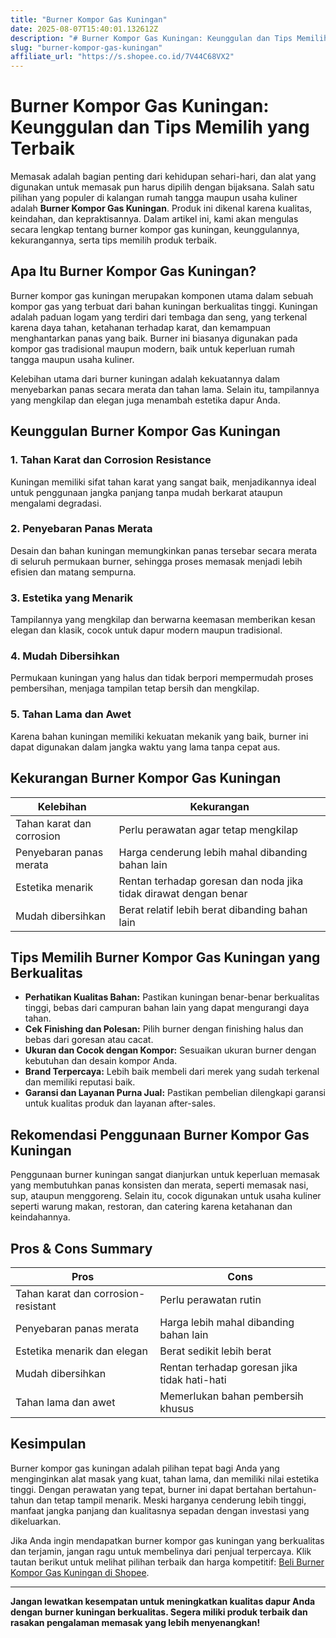 ```yaml
---
title: "Burner Kompor Gas Kuningan"
date: 2025-08-07T15:40:01.132612Z
description: "# Burner Kompor Gas Kuningan: Keunggulan dan Tips Memilih yang Terbaik..."
slug: "burner-kompor-gas-kuningan"
affiliate_url: "https://s.shopee.co.id/7V44C68VX2"
---
```

# Burner Kompor Gas Kuningan: Keunggulan dan Tips Memilih yang Terbaik

Memasak adalah bagian penting dari kehidupan sehari-hari, dan alat yang digunakan untuk memasak pun harus dipilih dengan bijaksana. Salah satu pilihan yang populer di kalangan rumah tangga maupun usaha kuliner adalah **Burner Kompor Gas Kuningan**. Produk ini dikenal karena kualitas, keindahan, dan kepraktisannya. Dalam artikel ini, kami akan mengulas secara lengkap tentang burner kompor gas kuningan, keunggulannya, kekurangannya, serta tips memilih produk terbaik.

## Apa Itu Burner Kompor Gas Kuningan?

Burner kompor gas kuningan merupakan komponen utama dalam sebuah kompor gas yang terbuat dari bahan kuningan berkualitas tinggi. Kuningan adalah paduan logam yang terdiri dari tembaga dan seng, yang terkenal karena daya tahan, ketahanan terhadap karat, dan kemampuan menghantarkan panas yang baik. Burner ini biasanya digunakan pada kompor gas tradisional maupun modern, baik untuk keperluan rumah tangga maupun usaha kuliner.

Kelebihan utama dari burner kuningan adalah kekuatannya dalam menyebarkan panas secara merata dan tahan lama. Selain itu, tampilannya yang mengkilap dan elegan juga menambah estetika dapur Anda.

## Keunggulan Burner Kompor Gas Kuningan

### 1. Tahan Karat dan Corrosion Resistance
Kuningan memiliki sifat tahan karat yang sangat baik, menjadikannya ideal untuk penggunaan jangka panjang tanpa mudah berkarat ataupun mengalami degradasi.

### 2. Penyebaran Panas Merata
Desain dan bahan kuningan memungkinkan panas tersebar secara merata di seluruh permukaan burner, sehingga proses memasak menjadi lebih efisien dan matang sempurna.

### 3. Estetika yang Menarik
Tampilannya yang mengkilap dan berwarna keemasan memberikan kesan elegan dan klasik, cocok untuk dapur modern maupun tradisional.

### 4. Mudah Dibersihkan
Permukaan kuningan yang halus dan tidak berpori mempermudah proses pembersihan, menjaga tampilan tetap bersih dan mengkilap.

### 5. Tahan Lama dan Awet
Karena bahan kuningan memiliki kekuatan mekanik yang baik, burner ini dapat digunakan dalam jangka waktu yang lama tanpa cepat aus.

## Kekurangan Burner Kompor Gas Kuningan

| Kelebihan | Kekurangan |
|---|---|
| Tahan karat dan corrosion | Perlu perawatan agar tetap mengkilap |
| Penyebaran panas merata | Harga cenderung lebih mahal dibanding bahan lain |
| Estetika menarik | Rentan terhadap goresan dan noda jika tidak dirawat dengan benar |
| Mudah dibersihkan | Berat relatif lebih berat dibanding bahan lain |

## Tips Memilih Burner Kompor Gas Kuningan yang Berkualitas

- **Perhatikan Kualitas Bahan:** Pastikan kuningan benar-benar berkualitas tinggi, bebas dari campuran bahan lain yang dapat mengurangi daya tahan.
- **Cek Finishing dan Polesan:** Pilih burner dengan finishing halus dan bebas dari goresan atau cacat.
- **Ukuran dan Cocok dengan Kompor:** Sesuaikan ukuran burner dengan kebutuhan dan desain kompor Anda.
- **Brand Terpercaya:** Lebih baik membeli dari merek yang sudah terkenal dan memiliki reputasi baik.
- **Garansi dan Layanan Purna Jual:** Pastikan pembelian dilengkapi garansi untuk kualitas produk dan layanan after-sales.

## Rekomendasi Penggunaan Burner Kompor Gas Kuningan

Penggunaan burner kuningan sangat dianjurkan untuk keperluan memasak yang membutuhkan panas konsisten dan merata, seperti memasak nasi, sup, ataupun menggoreng. Selain itu, cocok digunakan untuk usaha kuliner seperti warung makan, restoran, dan catering karena ketahanan dan keindahannya.

## Pros & Cons Summary

| Pros | Cons |
|---|---|
| Tahan karat dan corrosion-resistant | Perlu perawatan rutin |
| Penyebaran panas merata | Harga lebih mahal dibanding bahan lain |
| Estetika menarik dan elegan | Berat sedikit lebih berat |
| Mudah dibersihkan | Rentan terhadap goresan jika tidak hati-hati |
| Tahan lama dan awet | Memerlukan bahan pembersih khusus |

## Kesimpulan

Burner kompor gas kuningan adalah pilihan tepat bagi Anda yang menginginkan alat masak yang kuat, tahan lama, dan memiliki nilai estetika tinggi. Dengan perawatan yang tepat, burner ini dapat bertahan bertahun-tahun dan tetap tampil menarik. Meski harganya cenderung lebih tinggi, manfaat jangka panjang dan kualitasnya sepadan dengan investasi yang dikeluarkan.

Jika Anda ingin mendapatkan burner kompor gas kuningan yang berkualitas dan terjamin, jangan ragu untuk membelinya dari penjual terpercaya. Klik tautan berikut untuk melihat pilihan terbaik dan harga kompetitif: [Beli Burner Kompor Gas Kuningan di Shopee](https://s.shopee.co.id/7V44C68VX2).

---

**Jangan lewatkan kesempatan untuk meningkatkan kualitas dapur Anda dengan burner kuningan berkualitas. Segera miliki produk terbaik dan rasakan pengalaman memasak yang lebih menyenangkan!**